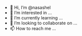 - 👋 Hi, I’m @nasashel
- 👀 I’m interested in ...
- 🌱 I’m currently learning ...
- 💞️ I’m looking to collaborate on ...
- 📫 How to reach me ...

<!---
nasashel/nasashel is a ✨ special ✨ repository because its `README.md` (this file) appears on your GitHub profile.
You can click the Preview link to take a look at your changes.
--->
